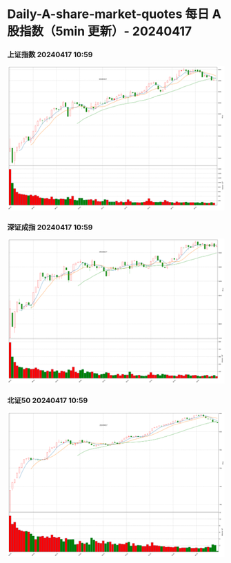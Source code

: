 
# Daily-A-share-market-quotes 每日 A 股指数（5min 更新）- 20240417

### 上证指数 20240417 10:59
![](./fig/2024/4/20240417-sh000001.png)

### 深证成指 20240417 10:59
![](./fig/2024/4/20240417-sz399001.png)

### 北证50 20240417 10:59
![](./fig/2024/4/20240417-bj899050.png)
